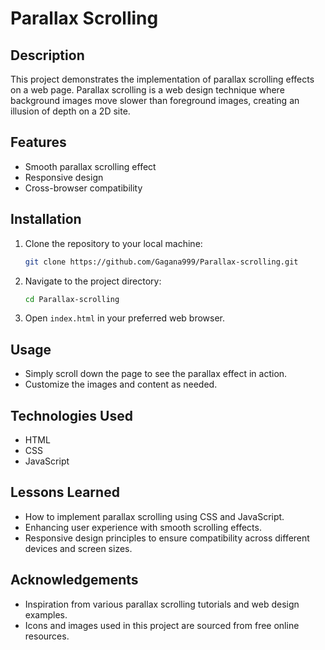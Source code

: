 # Parallax Scrolling

## Description
This project demonstrates the implementation of parallax scrolling effects on a web page. Parallax scrolling is a web design technique where background images move slower than foreground images, creating an illusion of depth on a 2D site.

## Features
- Smooth parallax scrolling effect
- Responsive design
- Cross-browser compatibility

## Installation
1. Clone the repository to your local machine:
    ```bash
    git clone https://github.com/Gagana999/Parallax-scrolling.git
    ```
2. Navigate to the project directory:
    ```bash
    cd Parallax-scrolling
    ```
3. Open `index.html` in your preferred web browser.

## Usage
- Simply scroll down the page to see the parallax effect in action.
- Customize the images and content as needed.

## Technologies Used
- HTML
- CSS
- JavaScript

## Lessons Learned
- How to implement parallax scrolling using CSS and JavaScript.
- Enhancing user experience with smooth scrolling effects.
- Responsive design principles to ensure compatibility across different devices and screen sizes.

## Acknowledgements
- Inspiration from various parallax scrolling tutorials and web design examples.
- Icons and images used in this project are sourced from free online resources.
